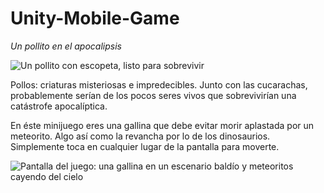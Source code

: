 # Unity-Mobile-Game
_Un pollito en el apocalipsis_

![Un pollito con escopeta, listo para sobrevivir](https://external-preview.redd.it/Z9bMu9zr7R8_AQrbTHDsMq3bnWDFG2P3Vki02ime9K4.jpg?width=640&crop=smart&auto=webp&s=8e10f479bc0f48632b4e06ab646a8dcd7cae580f "Un pollito listo para sobrevivir")

Pollos: criaturas misteriosas e impredecibles. Junto con las cucarachas, probablemente serían de los pocos seres vivos 
que sobrevivirían una catástrofe apocalíptica.  

En éste minijuego eres una gallina que debe evitar morir aplastada por un meteorito. Algo así como la revancha por lo de los
dinosaurios. Simplemente toca en cualquier lugar de la pantalla para moverte.

![Pantalla del juego: una gallina en un escenario baldío y meteoritos cayendo del cielo](https://i.imgur.com/zUaMLcF.jpg "Screenshot del juego")
